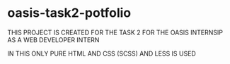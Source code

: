 # oasis-task2-potfolio


THIS PROJECT IS CREATED FOR THE TASK 2 FOR THE OASIS INTERNSIP AS A WEB DEVELOPER INTERN

IN THIS ONLY PURE HTML AND CSS (SCSS) AND LESS IS USED
